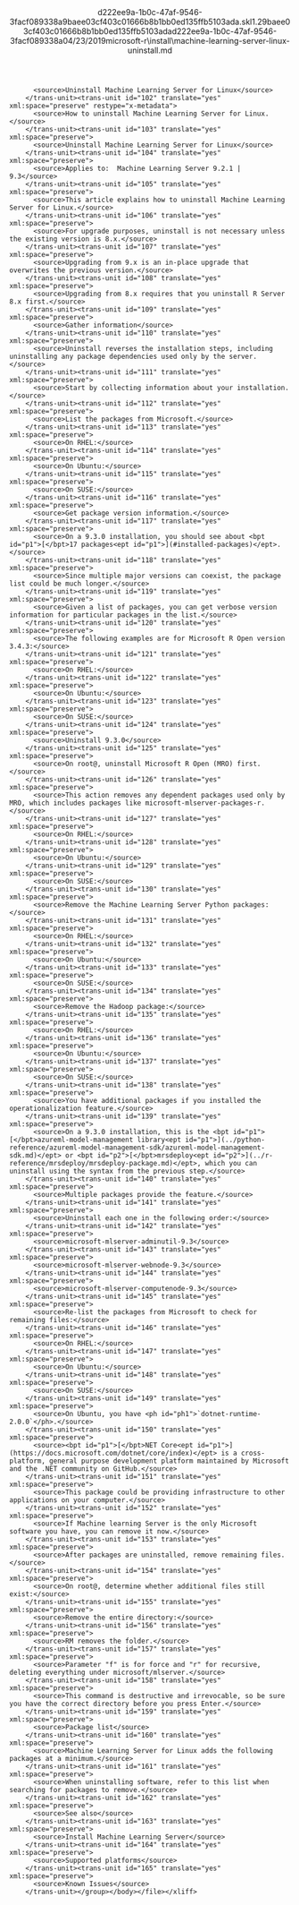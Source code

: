 <?xml version="1.0"?><xliff version="1.2" xmlns="urn:oasis:names:tc:xliff:document:1.2" xmlns:xsi="http://www.w3.org/2001/XMLSchema-instance" xsi:schemaLocation="urn:oasis:names:tc:xliff:document:1.2 xliff-core-1.2-transitional.xsd"><file datatype="xml" original="machine-learning-server-linux-uninstall.md" source-language="en-US" target-language="en-US"><header><tool tool-id="mdxliff" tool-name="mdxliff" tool-version="1.0-1931010" tool-company="Microsoft" /><xliffext:skl_file_name xmlns:xliffext="urn:microsoft:content:schema:xliffextensions">d222ee9a-1b0c-47af-9546-3facf089338a9baee03cf403c01666b8b1bb0ed135ffb5103ada.skl</xliffext:skl_file_name><xliffext:version xmlns:xliffext="urn:microsoft:content:schema:xliffextensions">1.2</xliffext:version><xliffext:ms.openlocfilehash xmlns:xliffext="urn:microsoft:content:schema:xliffextensions">9baee03cf403c01666b8b1bb0ed135ffb5103ada</xliffext:ms.openlocfilehash><xliffext:ms.sourcegitcommit xmlns:xliffext="urn:microsoft:content:schema:xliffextensions">d222ee9a-1b0c-47af-9546-3facf089338a</xliffext:ms.sourcegitcommit><xliffext:ms.lasthandoff xmlns:xliffext="urn:microsoft:content:schema:xliffextensions">04/23/2019</xliffext:ms.lasthandoff><xliffext:ms.openlocfilepath xmlns:xliffext="urn:microsoft:content:schema:xliffextensions">microsoft-r\install\machine-learning-server-linux-uninstall.md</xliffext:ms.openlocfilepath></header><body><group id="content" extype="content"><trans-unit id="101" translate="yes" xml:space="preserve" restype="x-metadata">
          <source>Uninstall Machine Learning Server for Linux</source>
        </trans-unit><trans-unit id="102" translate="yes" xml:space="preserve" restype="x-metadata">
          <source>How to uninstall Machine Learning Server for Linux.</source>
        </trans-unit><trans-unit id="103" translate="yes" xml:space="preserve">
          <source>Uninstall Machine Learning Server for Linux</source>
        </trans-unit><trans-unit id="104" translate="yes" xml:space="preserve">
          <source>Applies to:  Machine Learning Server 9.2.1 | 9.3</source>
        </trans-unit><trans-unit id="105" translate="yes" xml:space="preserve">
          <source>This article explains how to uninstall Machine Learning Server for Linux.</source>
        </trans-unit><trans-unit id="106" translate="yes" xml:space="preserve">
          <source>For upgrade purposes, uninstall is not necessary unless the existing version is 8.x.</source>
        </trans-unit><trans-unit id="107" translate="yes" xml:space="preserve">
          <source>Upgrading from 9.x is an in-place upgrade that overwrites the previous version.</source>
        </trans-unit><trans-unit id="108" translate="yes" xml:space="preserve">
          <source>Upgrading from 8.x requires that you uninstall R Server 8.x first.</source>
        </trans-unit><trans-unit id="109" translate="yes" xml:space="preserve">
          <source>Gather information</source>
        </trans-unit><trans-unit id="110" translate="yes" xml:space="preserve">
          <source>Uninstall reverses the installation steps, including uninstalling any package dependencies used only by the server.</source>
        </trans-unit><trans-unit id="111" translate="yes" xml:space="preserve">
          <source>Start by collecting information about your installation.</source>
        </trans-unit><trans-unit id="112" translate="yes" xml:space="preserve">
          <source>List the packages from Microsoft.</source>
        </trans-unit><trans-unit id="113" translate="yes" xml:space="preserve">
          <source>On RHEL:</source>
        </trans-unit><trans-unit id="114" translate="yes" xml:space="preserve">
          <source>On Ubuntu:</source>
        </trans-unit><trans-unit id="115" translate="yes" xml:space="preserve">
          <source>On SUSE:</source>
        </trans-unit><trans-unit id="116" translate="yes" xml:space="preserve">
          <source>Get package version information.</source>
        </trans-unit><trans-unit id="117" translate="yes" xml:space="preserve">
          <source>On a 9.3.0 installation, you should see about <bpt id="p1">[</bpt>17 packages<ept id="p1">](#installed-packages)</ept>.</source>
        </trans-unit><trans-unit id="118" translate="yes" xml:space="preserve">
          <source>Since multiple major versions can coexist, the package list could be much longer.</source>
        </trans-unit><trans-unit id="119" translate="yes" xml:space="preserve">
          <source>Given a list of packages, you can get verbose version information for particular packages in the list.</source>
        </trans-unit><trans-unit id="120" translate="yes" xml:space="preserve">
          <source>The following examples are for Microsoft R Open version 3.4.3:</source>
        </trans-unit><trans-unit id="121" translate="yes" xml:space="preserve">
          <source>On RHEL:</source>
        </trans-unit><trans-unit id="122" translate="yes" xml:space="preserve">
          <source>On Ubuntu:</source>
        </trans-unit><trans-unit id="123" translate="yes" xml:space="preserve">
          <source>On SUSE:</source>
        </trans-unit><trans-unit id="124" translate="yes" xml:space="preserve">
          <source>Uninstall 9.3.0</source>
        </trans-unit><trans-unit id="125" translate="yes" xml:space="preserve">
          <source>On root@, uninstall Microsoft R Open (MRO) first.</source>
        </trans-unit><trans-unit id="126" translate="yes" xml:space="preserve">
          <source>This action removes any dependent packages used only by MRO, which includes packages like microsoft-mlserver-packages-r.</source>
        </trans-unit><trans-unit id="127" translate="yes" xml:space="preserve">
          <source>On RHEL:</source>
        </trans-unit><trans-unit id="128" translate="yes" xml:space="preserve">
          <source>On Ubuntu:</source>
        </trans-unit><trans-unit id="129" translate="yes" xml:space="preserve">
          <source>On SUSE:</source>
        </trans-unit><trans-unit id="130" translate="yes" xml:space="preserve">
          <source>Remove the Machine Learning Server Python packages:</source>
        </trans-unit><trans-unit id="131" translate="yes" xml:space="preserve">
          <source>On RHEL:</source>
        </trans-unit><trans-unit id="132" translate="yes" xml:space="preserve">
          <source>On Ubuntu:</source>
        </trans-unit><trans-unit id="133" translate="yes" xml:space="preserve">
          <source>On SUSE:</source>
        </trans-unit><trans-unit id="134" translate="yes" xml:space="preserve">
          <source>Remove the Hadoop package:</source>
        </trans-unit><trans-unit id="135" translate="yes" xml:space="preserve">
          <source>On RHEL:</source>
        </trans-unit><trans-unit id="136" translate="yes" xml:space="preserve">
          <source>On Ubuntu:</source>
        </trans-unit><trans-unit id="137" translate="yes" xml:space="preserve">
          <source>On SUSE:</source>
        </trans-unit><trans-unit id="138" translate="yes" xml:space="preserve">
          <source>You have additional packages if you installed the operationalization feature.</source>
        </trans-unit><trans-unit id="139" translate="yes" xml:space="preserve">
          <source>On a 9.3.0 installation, this is the <bpt id="p1">[</bpt>azureml-model-management library<ept id="p1">](../python-reference/azureml-model-management-sdk/azureml-model-management-sdk.md)</ept> or <bpt id="p2">[</bpt>mrsdeploy<ept id="p2">](../r-reference/mrsdeploy/mrsdeploy-package.md)</ept>, which you can uninstall using the syntax from the previous step.</source>
        </trans-unit><trans-unit id="140" translate="yes" xml:space="preserve">
          <source>Multiple packages provide the feature.</source>
        </trans-unit><trans-unit id="141" translate="yes" xml:space="preserve">
          <source>Uninstall each one in the following order:</source>
        </trans-unit><trans-unit id="142" translate="yes" xml:space="preserve">
          <source>microsoft-mlserver-adminutil-9.3</source>
        </trans-unit><trans-unit id="143" translate="yes" xml:space="preserve">
          <source>microsoft-mlserver-webnode-9.3</source>
        </trans-unit><trans-unit id="144" translate="yes" xml:space="preserve">
          <source>microsoft-mlserver-computenode-9.3</source>
        </trans-unit><trans-unit id="145" translate="yes" xml:space="preserve">
          <source>Re-list the packages from Microsoft to check for remaining files:</source>
        </trans-unit><trans-unit id="146" translate="yes" xml:space="preserve">
          <source>On RHEL:</source>
        </trans-unit><trans-unit id="147" translate="yes" xml:space="preserve">
          <source>On Ubuntu:</source>
        </trans-unit><trans-unit id="148" translate="yes" xml:space="preserve">
          <source>On SUSE:</source>
        </trans-unit><trans-unit id="149" translate="yes" xml:space="preserve">
          <source>On Ubuntu, you have <ph id="ph1">`dotnet-runtime-2.0.0`</ph>.</source>
        </trans-unit><trans-unit id="150" translate="yes" xml:space="preserve">
          <source><bpt id="p1">[</bpt>NET Core<ept id="p1">](https://docs.microsoft.com/dotnet/core/index)</ept> is a cross-platform, general purpose development platform maintained by Microsoft and the .NET community on GitHub.</source>
        </trans-unit><trans-unit id="151" translate="yes" xml:space="preserve">
          <source>This package could be providing infrastructure to other applications on your computer.</source>
        </trans-unit><trans-unit id="152" translate="yes" xml:space="preserve">
          <source>If Machine learning Server is the only Microsoft software you have, you can remove it now.</source>
        </trans-unit><trans-unit id="153" translate="yes" xml:space="preserve">
          <source>After packages are uninstalled, remove remaining files.</source>
        </trans-unit><trans-unit id="154" translate="yes" xml:space="preserve">
          <source>On root@, determine whether additional files still exist:</source>
        </trans-unit><trans-unit id="155" translate="yes" xml:space="preserve">
          <source>Remove the entire directory:</source>
        </trans-unit><trans-unit id="156" translate="yes" xml:space="preserve">
          <source>RM removes the folder.</source>
        </trans-unit><trans-unit id="157" translate="yes" xml:space="preserve">
          <source>Parameter "f" is for force and "r" for recursive, deleting everything under microsoft/mlserver.</source>
        </trans-unit><trans-unit id="158" translate="yes" xml:space="preserve">
          <source>This command is destructive and irrevocable, so be sure you have the correct directory before you press Enter.</source>
        </trans-unit><trans-unit id="159" translate="yes" xml:space="preserve">
          <source>Package list</source>
        </trans-unit><trans-unit id="160" translate="yes" xml:space="preserve">
          <source>Machine Learning Server for Linux adds the following packages at a minimum.</source>
        </trans-unit><trans-unit id="161" translate="yes" xml:space="preserve">
          <source>When uninstalling software, refer to this list when searching for packages to remove.</source>
        </trans-unit><trans-unit id="162" translate="yes" xml:space="preserve">
          <source>See also</source>
        </trans-unit><trans-unit id="163" translate="yes" xml:space="preserve">
          <source>Install Machine Learning Server</source>
        </trans-unit><trans-unit id="164" translate="yes" xml:space="preserve">
          <source>Supported platforms</source>
        </trans-unit><trans-unit id="165" translate="yes" xml:space="preserve">
          <source>Known Issues</source>
        </trans-unit></group></body></file></xliff>